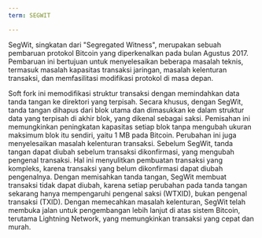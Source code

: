 ```yaml
---
term: SEGWIT

---
```

SegWit, singkatan dari "Segregated Witness", merupakan sebuah pembaruan protokol Bitcoin yang diperkenalkan pada bulan Agustus 2017. Pembaruan ini bertujuan untuk menyelesaikan beberapa masalah teknis, termasuk masalah kapasitas transaksi jaringan, masalah kelenturan transaksi, dan memfasilitasi modifikasi protokol di masa depan.

Soft fork ini memodifikasi struktur transaksi dengan memindahkan data tanda tangan ke direktori yang terpisah. Secara khusus, dengan SegWit, tanda tangan dihapus dari blok utama dan dimasukkan ke dalam struktur data yang terpisah di akhir blok, yang dikenal sebagai saksi. Pemisahan ini memungkinkan peningkatan kapasitas setiap blok tanpa mengubah ukuran maksimum blok itu sendiri, yaitu 1 MB pada Bitcoin. Perubahan ini juga menyelesaikan masalah kelenturan transaksi. Sebelum SegWit, tanda tangan dapat diubah sebelum transaksi dikonfirmasi, yang mengubah pengenal transaksi. Hal ini menyulitkan pembuatan transaksi yang kompleks, karena transaksi yang belum dikonfirmasi dapat diubah pengenalnya. Dengan memisahkan tanda tangan, SegWit membuat transaksi tidak dapat diubah, karena setiap perubahan pada tanda tangan sekarang hanya mempengaruhi pengenal saksi (WTXID), bukan pengenal transaksi (TXID). Dengan memecahkan masalah kelenturan, SegWit telah membuka jalan untuk pengembangan lebih lanjut di atas sistem Bitcoin, terutama Lightning Network, yang memungkinkan transaksi yang cepat dan murah.